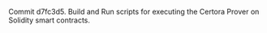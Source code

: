 Commit d7fc3d5.                    Build and Run scripts for executing the Certora Prover on Solidity smart contracts.